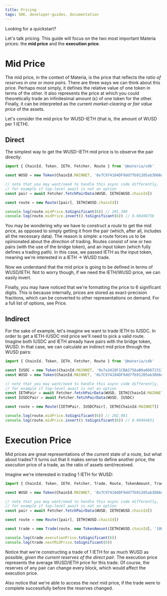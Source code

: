 ```yaml
---
title: Pricing
tags: SDK, developer-guides, documentation
---
```


Looking for a <Link to='/docs/materia/javascript-SDK/quick-start'>quickstart</Link>?

Let's talk pricing. This guide will focus on the two most important Materia prices: the **mid price** and the **execution price**.

# Mid Price

The mid price, in the context of Materia, is the price that reflects the _ratio of reserves in one or more pairs_. There are three ways we can think about this price. Perhaps most simply, it defines the relative value of one token in terms of the other. It also represents the price at which you could theoretically trade an infinitesimal amount (ε) of one token for the other. Finally, it can be interpreted as the current _market-clearing or fair value price_ of the assets.

Let's consider the mid price for WUSD-IETH (that is, the amount of WUSD per 1 IETH).

## Direct

The simplest way to get the WUSD-IETH mid price is to observe the pair directly:

```typescript
import { ChainId, Token, IETH, Fetcher, Route } from '@materia/sdk'

const WUSD = new Token(ChainId.MAINNET, '0x7C974104DF9dd7fb91205ab3D66d15AFf1049DE8', 18)

// note that you may want/need to handle this async code differently,
// for example if top-level await is not an option
const pair = await Fetcher.fetchPairData(WUSD, IETH[WUSD.chainId])

const route = new Route([pair], IETH[WUSD.chainId])

console.log(route.midPrice.toSignificant(6)) // 201.306
console.log(route.midPrice.invert().toSignificant(6)) // 0.00496756
```

You may be wondering why we have to construct a _route_ to get the mid price, as opposed to simply getting it from the pair (which, after all, includes all the necessary data). The reason is simple: a route forces us to be opinionated about the _direction_ of trading. Routes consist of one or two pairs (with the use of the bridge token), and an input token (which fully defines a trading path). In this case, we passed IETH as the input token, meaning we're interested in a IETH -> WUSD trade.

Now we understand that the mid price is going to be defined in terms of WUSD/IETH. Not to worry though, if we need the IETH/WUSD price, we can easily invert.

Finally, you may have noticed that we're formatting the price to 6 significant digits. This is because internally, prices are stored as exact-precision fractions, which can be converted to other representations on demand. For a full list of options, see <Link to='/docs/materia/SDK/fractions#price'>Price</Link>.

## Indirect

For the sake of example, let's imagine we want to trade IETH to IUSDC. In order to get a IETH-IUSDC mid price we'll need to pick a valid route. Imagine both IUSDC and IETH already have pairs with the bridge token, WUSD. In that case, we can calculate an indirect mid price through the WUSD pairs: 

```typescript
import { ChainId, Token, IETH, Fetcher, Route } from '@materia/sdk'

const IUSDC = new Token(ChainId.MAINNET, '0x7a3428F1CBA2756aB9a6D672311ca6C8DcE65C6B', 18)
const WUSD = new Token(ChainId.MAINNET, '0x7C974104DF9dd7fb91205ab3D66d15AFf1049DE8', 18)

// note that you may want/need to handle this async code differently,
// for example if top-level await is not an option
const IETHPair = await Fetcher.fetchPairData(WUSD, IETH[ChainId.MAINNET])
const IUSDCPair = await Fetcher.fetchPairData(WUSD, IUSDC)

const route = new Route([IETHPair, IUSDCPair], IETH[ChainId.MAINNET])

console.log(route.midPrice.toSignificant(6)) // 202.081
console.log(route.midPrice.invert().toSignificant(6)) // 0.00494851
```

# Execution Price

Mid prices are great representations of the _current_ state of a route, but what about trades? It turns out that it makes sense to define another price, the _execution_ price of a trade, as the ratio of assets sent/received.

Imagine we're interested in trading 1 IETH for WUSD:

```typescript
import { ChainId, Token, IETH, Fetcher, Trade, Route, TokenAmount, TradeType } from '@materia/sdk'

const WUSD = new Token(ChainId.MAINNET, '0x7C974104DF9dd7fb91205ab3D66d15AFf1049DE8', 18)

// note that you may want/need to handle this async code differently,
// for example if top-level await is not an option
const pair = await Fetcher.fetchPairData(WUSD, IETH[WUSD.chainId])

const route = new Route([pair], IETH[WUSD.chainId])

const trade = new Trade(route, new TokenAmount(IETH[WUSD.chainId], '1000000000000000000'), TradeType.EXACT_INPUT)

console.log(trade.executionPrice.toSignificant(6))
console.log(trade.nextMidPrice.toSignificant(6))
```

Notice that we're constructing a trade of 1 IETH for as much WUSD as possible, _given the current reserves of the direct pair_. The execution price represents the average WUSD/IETH price for this trade. Of course, the reserves of any pair can change every block, which would affect the execution price.

Also notice that we're able to access the _next_ mid price, if the trade were to complete successfully before the reserves changed.

